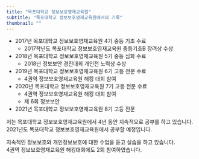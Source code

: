 ```yaml
---
title: "목포대학교 정보보호영재교육원"
subtitle: "목포대학교 정보보호영재교육원에서의 기록"
thumbnail: ""
---
```


- 2017년 목포대학교 정보보호영재교육원 4기 중등 기초 수료
    - 2017학년도 목포대학교 정보보호영재교육원 중등기초B 장려상 수상
- 2018년 목포대학교 정보보호영재교육원 5기 중등 심화 수료
    - 2018년 정보보안 경진대회 개인전 노력상 수상
- 2019년 목포대학교 정보보호영재교육원 6기 고등 전문 수료
    - 4권역 정보보호영재교육원 해킹 대회 참여
- 2020년 목포대학교 정보보호영재교육원 7기 고등 전문 수료
    - 4권역 정보보호영재교육원 해킹 대회 참여 
    - 제 6회 정보보안 
- 2021년 목포대학교 정보보호영재교육원 8기 고등 전문

저는 목포대학교 정보보호영재교육원에서 4년 동안 지속적으로 공부를 하고 있습니다.  
2021년도 목포대학교 정보보호영재교육원에서 공부할 예정입니다.  

지속적인 정보보호와 개인정보보호에 대한 수업을 듣고 실습을 하고 있습니다.  
4권역 정보보호영재교육원 해킹대회에도 2회 참여하였습니다.